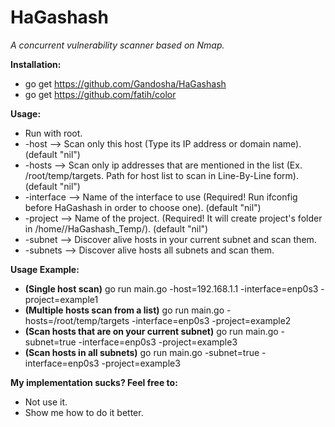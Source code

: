 # HaGashash
*A concurrent vulnerability scanner based on Nmap.*

**Installation:**
* go get https://github.com/Gandosha/HaGashash
* go get https://github.com/fatih/color

**Usage:**
* Run with root.
* -host 
--> Scan only this host (Type its IP address or domain name). (default "nil")
* -hosts 
--> Scan only ip addresses that are mentioned in the list (Ex. /root/temp/targets. Path for host list to scan in Line-By-Line form). (default "nil")
* -interface 
--> Name of the interface to use (Required! Run ifconfig before HaGashash in order to choose one). (default "nil")
* -project 
--> Name of the project. (Required! It will create project's folder in /home//HaGashash_Temp/). (default "nil")
* -subnet 
--> Discover alive hosts in your current subnet and scan them.
* -subnets 
--> Discover alive hosts all subnets and scan them.

**Usage Example:**
* **(Single host scan)** go run main.go -host=192.168.1.1 -interface=enp0s3 -project=example1
* **(Multiple hosts scan from a list)** go run main.go -hosts=/root/temp/targets -interface=enp0s3 -project=example2
* **(Scan hosts that are on your current subnet)** go run main.go -subnet=true -interface=enp0s3 -project=example3
* **(Scan hosts in all subnets)** go run main.go -subnet=true -interface=enp0s3 -project=example3

**My implementation sucks? Feel free to:**
* Not use it.
* Show me how to do it better.
